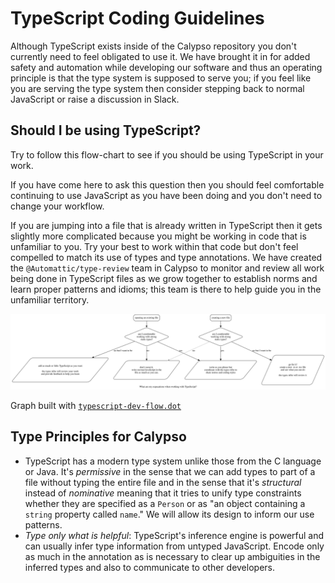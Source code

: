 TypeScript Coding Guidelines
============================

Although TypeScript exists inside of the Calypso repository you don't currently need to feel obligated to use it.
We have brought it in for added safety and automation while developing our software and thus an operating principle
is that the type system is supposed to serve you; if you feel like you are serving the type system then consider
stepping back to normal JavaScript or raise a discussion in Slack.

## Should I be using TypeScript?

Try to follow this flow-chart to see if you should be using TypeScript in your work.

If you have come here to ask this question then you should feel comfortable continuing to use JavaScript
as you have been doing and you don't need to change your workflow.

If you are jumping into a file that is already written in TypeScript then it gets slightly more complicated
because you might be working in code that is unfamiliar to you. Try your best to work within that code but
don't feel compelled to match its use of types and type annotations. We have created the `@Automattic/type-review`
team in Calypso to monitor and review all work being done in TypeScript files as we grow together to establish
norms and learn proper patterns and idioms; this team is there to help guide you in the unfamiliar territory. 

![](./typescript-dev-flow.dot.svg)

Graph built with [`typescript-dev-flow.dot`](./typescript-dev-flow.dot)

## Type Principles for Calypso

 - TypeScript has a modern type system unlike those from the C language or Java. It's _permissive_ in the sense
   that we can add types to part of a file without typing the entire file and in the sense that it's _structural_
   instead of _nominative_ meaning that it tries to unify type constraints whether they are specified as a `Person`
   or as "an object containing a `string` property called `name`." We will allow its design to inform our use patterns.
 - _Type only what is helpful_: TypeScript's inference engine is powerful and can usually infer type information
   from untyped JavaScript. Encode only as much in the annotation as is necessary to clear up ambiguities in the
   inferred types and also to communicate to other developers.
